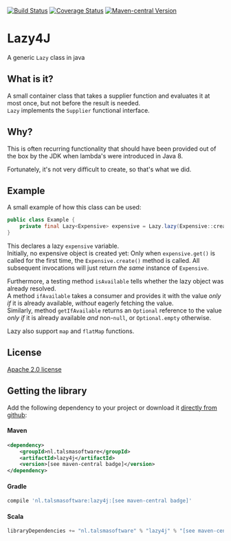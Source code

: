 [![Build Status][ci-img]][ci]
[![Coverage Status][coveralls-img]][coveralls]
[![Maven-central Version][maven-img]][maven]

# Lazy4J

A generic `Lazy` class in java

## What is it?

A small container class that takes a supplier function and evaluates it at most once,
but not before the result is needed.  
`Lazy` implements the `Supplier` functional interface.

## Why?

This is often recurring functionality that should have been provided out of the box by the JDK
when lambda's were introduced in Java 8.

Fortunately, it's not very difficult to create, so that's what we did.

## Example

A small example of how this class can be used:

```java
public class Example {
    private final Lazy<Expensive> expensive = Lazy.lazy(Expensive::create);
}
```

This declares a lazy `expensive` variable.  
Initially, no expensive object is created yet: 
Only when `expensive.get()` is called for the first time,
the `Expensive.create()` method is called.
All subsequent invocations will just return _the same_ instance of `Expensive`.

Furthermore, a testing method `isAvailable` tells whether the lazy object 
was already resolved.  
A method `ifAvailable` takes a consumer and provides it with the value 
_only if_ it is already available, _without_ eagerly fetching the value.  
Similarly, method `getIfAvailable` returns an `Optional` reference to
the value _only if_ it is already available _and_ non-`null`, 
or `Optional.empty` otherwise.

Lazy also support `map` and `flatMap` functions.

## License

[Apache 2.0 license](../LICENSE)

## Getting the library

Add the following dependency to your project
or download it [directly from github](https://github.com/talsma-ict/lazy4j/releases):

#### Maven

```xml
<dependency>
    <groupId>nl.talsmasoftware</groupId>
    <artifactId>lazy4j</artifactId>
    <version>[see maven-central badge]</version>
</dependency>
```

#### Gradle

```groovy
compile 'nl.talsmasoftware:lazy4j:[see maven-central badge]'
```

#### Scala

```scala
libraryDependencies += "nl.talsmasoftware" % "lazy4j" % "[see maven-central badge]"
```


  [ci-img]: https://travis-ci.org/talsma-ict/lazy4j.svg?branch=develop
  [ci]: https://travis-ci.org/talsma-ict/lazy4j
  [maven-img]: https://img.shields.io/maven-central/v/nl.talsmasoftware/lazy4j.svg
  [maven]: http://mvnrepository.com/artifact/nl.talsmasoftware/lazy4j
  [coveralls-img]: https://coveralls.io/repos/github/talsma-ict/lazy4j/badge.svg
  [coveralls]: https://coveralls.io/github/talsma-ict/lazy4j
